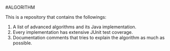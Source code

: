 #ALGORITHM

This is a repository that contains the followings:

1. A list of advanced algorithms and its Java implementation.
2. Every implementation has extensive JUnit test coverage.
3. Documentation comments that tries to explain the algorithm as much as possible. 
